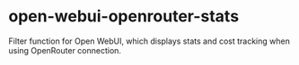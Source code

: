 # open-webui-openrouter-stats
Filter function for Open WebUI, which displays stats and cost tracking when using OpenRouter connection.
